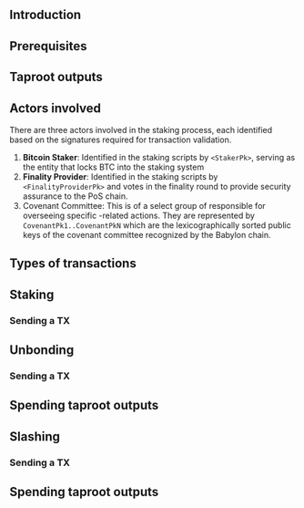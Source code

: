 ## Introduction

##  Prerequisites

## Taproot outputs

## Actors involved

There are three actors involved in the staking process, each identified based
on the signatures required for transaction validation.

1. **Bitcoin Staker**: Identified in the staking scripts by `<StakerPk>`,
    serving as the entity that locks BTC into the staking system
2. **Finality Provider**: Identified in the staking scripts by
    `<FinalityProviderPk>` and votes in the finality round to provide security
    assurance to the PoS chain.
3. Covenant Committee: This is of a select group of responsible for
    overseeing specific -related actions. They are represented by
    `CovenantPk1..CovenantPkN` which are the lexicographically
    sorted public keys of the covenant committee recognized by
    the Babylon chain.

## Types of transactions

## Staking

### Sending a TX

## Unbonding

### Sending a TX

## Spending taproot outputs

## Slashing

### Sending a TX

## Spending taproot outputs